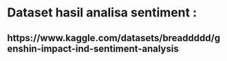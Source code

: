 <h1> Dataset hasil analisa sentiment :</h1>
<h2> https://www.kaggle.com/datasets/breaddddd/genshin-impact-ind-sentiment-analysis</h2>
